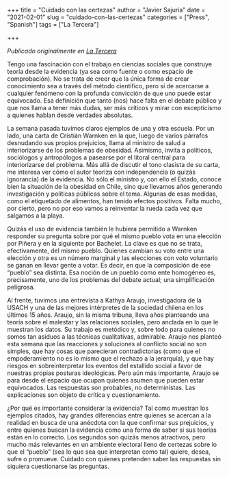 +++
title = "Cuidado con las certezas"
author = "Javier Sajuria"
date = "2021-02-01"
slug = "cuidado-con-las-certezas"
categories = ["Press", "Spanish"]
tags = ["La Tercera"]

+++

*Publicado originalmente en [La Tercera](https://www.latercera.com/opinion/noticia/cuidado-con-las-certezas-def/WVRS2G52JJFKFDJIM5DLAMOH6E/)*

Tengo una fascinación con el trabajo en ciencias sociales que construye teoría desde la evidencia (ya sea como fuente o como espacio de comprobación). No se trata de creer que la única forma de crear conocimiento sea a través del método científico, pero sí de acercarse a cualquier fenómeno con la profunda convicción de que uno puede estar equivocado. Esa definición que tanto (nos) hace falta en el debate público y que nos llama a tener más dudas, ser más críticos y mirar con escepticismo a quienes hablan desde verdades absolutas.

La semana pasada tuvimos claros ejemplos de una y otra escuela. Por un lado, una carta de Cristián Warnken en la que, luego de varios párrafos desnudando sus propios prejuicios, llama al ministro de salud a interiorizarse de los problemas de obesidad. Asimismo, invita a políticos, sociólogos y antropólogos a pasearse por el litoral central para interiorizarse del problema. Más allá de discutir el tono clasista de su carta, me interesa ver cómo el autor teoriza con independencia (o quizás ignorancia) de la evidencia. No sólo el ministro y, con ello el Estado, conoce bien la situación de la obesidad en Chile, sino que llevamos años generando investigación y políticas públicas sobre el tema. Algunas de esas medidas, como el etiquetado de alimentos, han tenido efectos positivos. Falta mucho, por cierto, pero no por eso vamos a reinventar la rueda cada vez que salgamos a la playa.

Quizás el uso de evidencia también le hubiera permitido a Warnken responder su pregunta sobre por qué el mismo pueblo vota en una elección por Piñera y en la siguiente por Bachelet. La clave es que no se trata, efectivamente, del mismo pueblo. Quienes cambian su voto entre una elección y otra es un número marginal y las elecciones con voto voluntario se ganan en llevar gente a votar. Es decir, en que la composición de ese “pueblo” sea distinta. Esa noción de un pueblo como ente homogéneo es, precisamente, uno de los problemas del debate actual; una simplificación peligrosa.

Al frente, tuvimos una entrevista a Kathya Araujo, investigadora de la USACH y una de las mejores intérpretes de la sociedad chilena en los últimos 15 años. Araujo, sin la misma tribuna, lleva años planteando una teoría sobre el malestar y las relaciones sociales, pero anclada en lo que le muestran los datos. Su trabajo es metódico y, sobre todo para quienes no somos tan asiduos a las técnicas cualitativas, admirable. Araujo nos planteó esta semana que las reacciones y soluciones al conflicto social no son simples, que hay cosas que parecieran contradictorias (como que el empoderamiento no es lo mismo que el rechazo a la jerarquía), y que hay riesgos en sobreinterpretar los eventos del estallido social a favor de nuestras propias posturas ideológicas. Pero aún más importante, Araujo se para desde el espacio que ocupan quienes asumen que pueden estar equivocados. Las respuestas son probables, no deterministas. Las explicaciones son objeto de crítica y cuestionamiento.

¿Por qué es importante considerar la evidencia? Tal como muestran los ejemplos citados, hay grandes diferencias entre quienes se acercan a la realidad en busca de una anécdota con la que confirmar sus prejuicios, y entre quienes buscan la evidencia como una forma de saber si sus teorías están en lo correcto. Los segundos son quizás menos atractivos, pero mucho más relevantes en un ambiente electoral lleno de certezas sobre lo que el “pueblo” (sea lo que sea que interpretan como tal) quiere, desea, sufre o promueve. Cuidado con quienes pretenden saber las respuestas sin siquiera cuestionarse las preguntas.